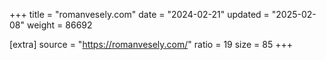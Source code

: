 +++
title = "romanvesely.com"
date = "2024-02-21"
updated = "2025-02-08"
weight = 86692

[extra]
source = "https://romanvesely.com/"
ratio = 19
size = 85
+++
